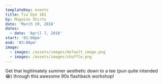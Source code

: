 ```yaml
---
templateKey: events
title: Tie Dye 101
by: Magaion Shirts
date: 'March 19, 2018'
dates:
  - date: 'April 7, 2018'
start: '01:00pm'
end: '03:00pm'
image:
  - images: /assets/images/default_image.png
  - images: /assets/images/shuffle.png
---
```

Get that legitimately summer aesthetic down to a tee (pun quite intended 😂) through this awesome 90s flashback workshop!
